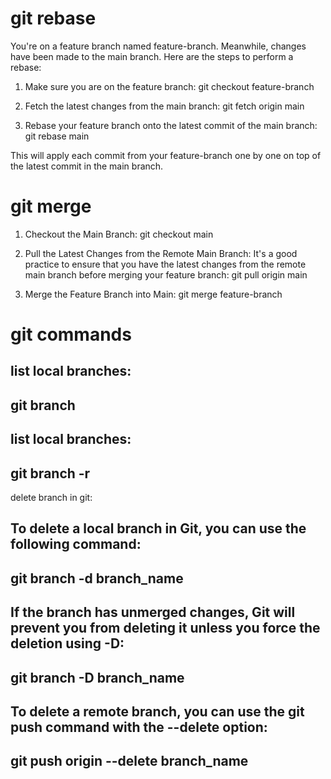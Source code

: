 # git rebase
You're on a feature branch named feature-branch.
Meanwhile, changes have been made to the main branch.
Here are the steps to perform a rebase:

1. Make sure you are on the feature branch:
git checkout feature-branch

2. Fetch the latest changes from the main branch:
git fetch origin main

3. Rebase your feature branch onto the latest commit of the main branch:
git rebase main

This will apply each commit from your feature-branch one by one on top of the latest commit in the main branch.

# git merge

1. Checkout the Main Branch:
git checkout main

2. Pull the Latest Changes from the Remote Main Branch:
It's a good practice to ensure that you have the latest changes from the remote main branch before merging your feature branch:
git pull origin main

3. Merge the Feature Branch into Main:
git merge feature-branch

# git commands

list local branches: 
---
git branch
---

list local branches: 
---
git branch -r
---

delete branch in git: 

To delete a local branch in Git, you can use the following command: 
---
git branch -d branch_name
---

If the branch has unmerged changes, Git will prevent you from deleting it unless you force the deletion using -D: 
---
git branch -D branch_name
---

To delete a remote branch, you can use the git push command with the --delete option: 
---
git push origin --delete branch_name
---



